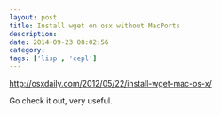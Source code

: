 ```yaml
---
layout: post
title: Install wget on osx without MacPorts
description:
date: 2014-09-23 08:02:56
category:
tags: ['lisp', 'cepl']
---
```


http://osxdaily.com/2012/05/22/install-wget-mac-os-x/

Go check it out, very useful.